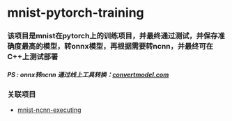 # mnist-pytorch-training

### 该项目是mnist在pytorch上的训练项目，并最终通过测试，并保存准确度最高的模型，转onnx模型，再根据需要转ncnn，并最终可在C++上测试部署

##### PS : onnx转ncnn 通过线上工具转换：[convertmodel.com](https://convertmodel.com)

### 关联项目
* [mnist-ncnn-executing](https://github.com/siren-ocean/mnist-ncnn-executing)



